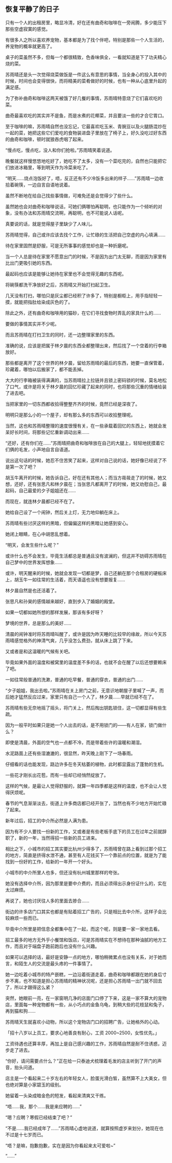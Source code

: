 ## 恢复平静了的日子

只有一个人的出租房里，略显冷清，好在还有曲奇和咖啡在一旁闹腾，多少能压下那些空虚寂寞的感觉。

有很多人之所以喜欢养宠物，基本都是为了找个伴吧，特别是那些一个人生活的，养宠物的概率就更高了。

桌子的菜虽然不多，但每一个都很精致，色香味俱全，一看就知道是下了功夫精心烧的菜。

苏雨晴还是头一次觉得烧菜做饭是一件这么有意思的事情，当全身心的投入其中的时候，时间也会变得很快，而将精美的菜肴做好的时候，也有一种从心底里升起的满足感。

为了弥补曲奇和咖啡这两天被饿了好几餐的事情，苏雨晴特意烧了它们喜欢吃的菜。

曲奇最喜欢吃的其实并不是鱼，而是水煮的花椰菜，并且要淡一些的才合它胃口。

至于咖啡的嘛，苏雨晴自然也没忘记，它最喜欢吃玉米、青豌豆以及火腿肠混炒在一起的菜，她把这些它们爱吃的食物装进盘子里放在了椅子上，好久没吃过好东西的曲奇和咖啡，顿时就狼吞虎咽了起来。

“慢点吃，慢点吃，没人和你们抢啦。”苏雨晴笑着说道。

晚餐就这样慢悠悠地吃好了，她吃不了太多，没有一个菜吃完的，自然也只能把它们放进冰箱里，等到明天作为冷菜来吃了。

“明天……烧点泡饭好了，唔，反正还有不少冷饭多出来的样子……”苏雨晴一边收拾着碗筷，一边自言自语地说着。

虽然不断地在给自己找些事情做，可难免还是会觉得少了些什么。

虽然她也会对曲奇和咖啡说话，可她们俩哪怕再聪明，也只能作为一个倾听的对象，没有办法和苏雨晴交流啊，再聪明，也不可能说人话呢。

真要说的话，就是觉得屋子里缺少了人味儿。

苏雨晴觉得，自己或许应该去找个工作，让忙碌的生活把自己空虚的内心填满……

待在家里固然是舒服，可是无所事事的感觉却也是一种折磨呢。

当一个人总是待在家里不愿意出门的时候，不是因为出门太无聊，而是因为家里有比出门更吸引她的东西。

最起码也应该是能够让她待在家里也不会觉得无趣的东西呢。

将碗筷都洗干净放好之后，苏雨晴又开始打扫起卫生。

几天没有打扫，哪怕只是灰尘都已经积了许多了，特别是橱柜上，用手指轻轻一摸，就能把指肚给染成灰色的了。

除此之外，还有曲奇和咖啡用的猫砂，在它们寻找食物时弄乱的家具什么的……

要做的事情其实并不少呢。

而且苏雨晴在打扫卫生的同时，还一边整理家里的东西。

准确的说，应该是把属于林夕晨的东西全都整理出来，然后找了一个空着的行李箱放好。

那些都是离开了这个世界的林夕晨，留给苏雨晴的最后的东西，她要一直保管着，珍藏着，哪怕以后搬家了，都不能丢掉。

大大的行李箱被装得满满的，当苏雨晴拉上拉链并且锁上密码锁的时候，莫名地松了口气，或许是将关于林夕晨的回忆珍藏了起来的同时，也将那些沉重的情绪给装了进去吧。

当把家里的一切东西都收拾得整整齐齐的时候，竟然已经是深夜了。

明明只是那么小的一个屋子，却有那么多的东西可以收拾整理呢。

当然，这也和苏雨晴整理的速度很慢有关，在一些承载着回忆的东西上，她就会发呆好长时间，将那些记忆重新调动出来……

“还好，还有你们在……”苏雨晴把曲奇和咖啡放在自己的大腿上，轻轻地抚摸着它们俩的毛发，小声地自言自语道。

说出这句话的时候，她忍不住苦笑了起来，这样对自己说的话，她好像已经说了不是第一次了吧？

胡玉牛离开的时候，她告诉自己，好在还有其他人；而当方莜莜走了的时候，她又想，还好，还有张思凡和林夕晨在；当张思凡都离开了的时候，她又劝慰自己，最起码，自己最爱的夕子姐姐还在……

而现在，就连林夕晨都已经不在了。

她给自己设了一个闹钟，然后关上灯，无力地仰躺在床上。

苏雨晴有些讨厌这样的黑暗，但偏偏这样的黑暗让她感到安心。

她闭上眼睛，在心中胡思乱想着。

“明天，会发生些什么呢？”

或许什么也不会发生，毕竟生活都总是普通且没有波澜的，但这并不妨碍苏雨晴在自己梦中的世界发挥想象……

或许，明天醒来的时候，她就会发现一切都是梦，自己还躺在那个合租房的硬板床上，胡玉牛一如往常的生活着，而天语遥也没有想要报复……

林夕晨自然是也还活着了。

张思凡和孙昊的感情越来越好，直到步入了婚姻的殿堂。

如果一切都如她所想的那样发展，那该有多好呀？

梦境的世界，总是那么的美好……

清晨的闹钟准时将苏雨晴叫醒了，或许是因为昨天睡的比较早的缘故，所以今天苏雨晴感觉格外的神清气爽，几乎没怎么费劲，就从床上跳了下来。

又或者是和这温暖的气候有关吧。

毕竟如果外面的温度和被窝里的温度差不多的话，也就不会在醒了以后还想要赖床了吧。

一如往常般普通的洗漱，普通的吃早餐，普通的穿衣，普通的出门……

“夕子姐姐，我出去啦。”苏雨晴在关上房门之前，无意识地朝屋子里喊了一声，而后她才猛然反应过来，家里只有自己一个人了，林夕晨……早就已经不在了。

苏雨晴有些无奈地摇了摇头，将门关上，然后掏出钥匙锁住，这一切都显得有些生疏。

因为一般平时如果只是她一个人出去的话，是不用锁门的——有人在家，锁门做什么？

即使是清晨，外面的空气也一点都不冷，而是带着些许的温暖和潮湿。

水泥路面上还有些湿漉漉的，很显然，昨天晚上刚下了一场春雨。

仔细看的话也能发现，路边许多在冬天枯萎的植物，此时都显露出了蓬勃的生机。

一些花才刚长出花苞，而有一些却已经悄然绽放了。

这样的气候，是最让人觉得舒服的，就算一年四季都是这样的温度，也不会让人觉得厌烦呢。

春节的气息渐渐淡去，街道上许多商店都已经开张了，当然也有不少地方开始忙碌了起来。

新年过后，招工的中介所必然是人满为患。

因为有不少人要找一份新的工作，又或者是有些老板手底下的员工在过年之前就辞职了，新的一年，当然得招一些新的员工进来。

相比之下，小城市的招工其实要比杭州少得多了，苏雨晴曾在路上看到过那个招工的地方，简直是挤得水泄不通，甚至有人花钱买下一个靠前点的位置，就是为了能找到一份好的工作，给新的一年开一个好头。

小城市的中介所里人也多，但还没有杭州城里那样的夸张。

她没有选择中介所，因为那里是要中介费的，而且必须得出示身份证什么的，实在太过麻烦。

再说了，她也讨厌往人多的里面去掺合……

街边的许多店门口其实也都是有贴着招工广告的，只是相比去中介所，这样子会比较麻烦一些而已。

毕竟中介所里是把信息全都集中在了一起，而这个呢，则是要一家一家地去看。

招工最多的地方无外乎小餐馆和饭店，可是苏雨晴实在不想待在那种油腻的地方工作，而且对于端盘子跑前跑后也没有什么兴趣。

如果可以选择的话，最好是安静一点的地方，哪怕稍微累点也没有关系，对于她而言，和陌生人的交流是最头疼的一件事情了。

她一边吃着小城市的特产嵌糕，一边沿着街道走着，曲奇和咖啡都跟在她的身后寸步不离，也不知道是担心苏雨晴的精神状况呢，还是担心苏雨晴一出门就不回去了，所以才跟得这么紧？

突然，她眼前一亮，在一家窗明几净的店面门口停了下来，这是一家不算大的宠物店，里面每一种宠物都有一些，从小巧点的金鱼乌龟，到稍大些的花枝鼠和兔子，再到猫和狗……

苏雨晴天生就喜欢小动物，所以这个宠物店门口的招聘广告，让她格外的心动。

「招十八岁以上员工，要求心地善良有耐心，工资 2000~2500，女性优先。」

工资待遇也还算丰厚，再加上是自己感兴趣的工作，苏雨晴自然是耐不住诱惑，迈步走了进去。

“你好，请问需要点什么？”正在给一只泰迪犬梳理着毛发的店主听到了开门的声音，抬头问道。

店主是一个看起来二十岁左右的年轻女人，脸蛋光滑白皙，虽然算不上大美女，但也绝对算是小家碧玉的级别。

她留着一头染成暗金色的短发，看起来清爽又干练。

“唔……我，那个……我是来应聘的……”

“嗯？应聘？寒假已经结束了吧？”

“不是……我已经成年了……”苏雨晴心虚地说道，就算按照虚岁来划分，她现在也不过是十七岁而已。

“唔？是嘛，抱歉抱歉，实在是因为你看起来太可爱啦~”

“……”
